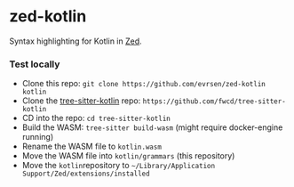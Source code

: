 # zed-kotlin
Syntax highlighting for Kotlin in [Zed](https://github.com/zed-industries/zed).

### Test locally

- Clone this repo: `git clone https://github.com/evrsen/zed-kotlin kotlin`
- Clone the [tree-sitter-kotlin](https://github.com/fwcd/tree-sitter-kotlin) repo: `https://github.com/fwcd/tree-sitter-kotlin`
- CD into the repo: `cd tree-sitter-kotlin`
- Build the WASM: `tree-sitter build-wasm` (might require docker-engine running)
- Rename the WASM file to `kotlin.wasm`
- Move the WASM file into `kotlin/grammars` (this repository)
- Move the `kotlin`repository to `~/Library/Application Support/Zed/extensions/installed`

